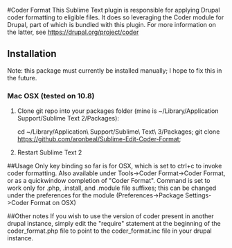 #Coder Format
This Sublime Text plugin is responsible for applying Drupal coder formatting to eligible files.  It does so leveraging the Coder module for Drupal, part of which is bundled with this plugin.  For more information on the latter, see https://drupal.org/project/coder

## Installation
Note: this package must currently be installed manually; I hope to fix this in the future.

### Mac OSX (tested on 10.8)

1. Clone git repo into your packages folder (mine is ~/Library/Application Support/Sublime Text 2/Packages):

    cd ~/Library/Application\ Support/Sublime\ Text\ 3/Packages;
    git clone https://github.com/aronbeal/Sublime-Edit-Coder-Format;

2. Restart Sublime Text 2

##Usage
Only key binding so far is for OSX, which is set to ctrl+c to invoke coder formatting.  Also available under Tools->Coder Format->Coder Format, or as a quickwindow completion of "Coder Format".  Command is set to work only for .php, .install, and .module file suffixes; this can be changed under the preferences for the module (Preferences->Package Settings->Coder Format on OSX)

##Other notes
If you wish to use the version of coder present in another drupal instance, simply edit the "require" statement at the beginning of the coder_format.php file to point to the coder_format.inc file in your drupal instance.
